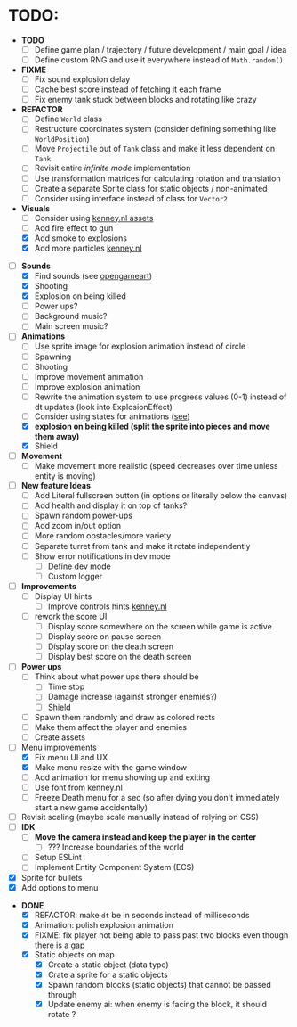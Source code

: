# TODO:

- **TODO**
    - [ ] Define game plan / trajectory / future development / main goal / idea
    - [ ] Define custom RNG and use it everywhere instead of `Math.random()`
- **FIXME**
    - [ ] Fix sound explosion delay
    - [ ] Cache best score instead of fetching it each frame
    - [ ] Fix enemy tank stuck between blocks and rotating like crazy
- **REFACTOR**
    - [ ] Define `World` class
    - [ ] Restructure coordinates system (consider defining something like `WorldPosition`)
    - [ ] Move `Projectile` out of `Tank` class and make it less dependent on `Tank`
    - [ ] Revisit entire *infinite mode* implementation
    - [ ] Use transformation matrices for calculating rotation and translation
    - [ ] Create a separate Sprite class for static objects / non-animated
    - [ ] Consider using interface instead of class for `Vector2`
- **Visuals**
    - [ ] Consider using [kenney.nl assets](https://kenney.nl/assets/top-down-tanks-redux)
    - [ ] Add fire effect to gun
    - [x] Add smoke to explosions
    - [x] Add more particles [kenney.nl](https://kenney.nl/assets/particle-pack)
- [ ] **Sounds**
    - [x] Find sounds (see [opengameart](https://opengameart.org/art-search-advanced?keys=&field_art_type_tid%5B%5D=12&sort_by=count&sort_order=DESC))
    - [x] Shooting
    - [x] Explosion on being killed
    - [ ] Power ups?
    - [ ] Background music?
    - [ ] Main screen music?
- [ ] **Animations**
    - [ ] Use sprite image for explosion animation instead of circle
    - [ ] Spawning
    - [ ] Shooting
    - [ ] Improve movement animation
    - [ ] Improve explosion animation
    - [ ] Rewrite the animation system to use progress values (0-1) instead of dt updates (look into ExplosionEffect)
    - [ ] Consider using states for animations ([see](https://www.youtube.com/watch?v=e3LGFrHqqiI))
    - [x] **explosion on being killed (split the sprite into pieces and move them away)**
    - [x] Shield
- [ ] **Movement**
    - [ ] Make movement more realistic (speed decreases over time unless entity is moving)
- [ ] **New feature Ideas**
    - [ ] Add Literal fullscreen button (in options or literally below the canvas)
    - [ ] Add health and display it on top of tanks?
    - [ ] Spawn random power-ups
    - [ ] Add zoom in/out option
    - [ ] More random obstacles/more variety
    - [ ] Separate turret from tank and make it rotate independently
    - [ ] Show error notifications in dev mode
        - [ ] Define dev mode
        - [ ] Custom logger
- [ ] **Improvements**
    - [ ] Display UI hints
        - [ ] Improve controls hints [kenney.nl](https://kenney.nl/assets/input-prompts)
    - [ ] rework the score UI
        - [ ] Display score somewhere on the screen while game is active
        - [ ] Display score on pause screen
        - [ ] Display score on the death screen
        - [ ] Display best score on the death screen
- [ ] **Power ups**
    - [ ] Think about what power ups there should be
        - [ ] Time stop
        - [ ] Damage increase (against stronger enemies?)
        - [ ] Shield
    - [ ] Spawn them randomly and draw as colored rects
    - [ ] Make them affect the player and enemies
    - [ ] Create assets
- [ ] Menu improvements
    - [x] Fix menu UI and UX
    - [x] Make menu resize with the game window
    - [ ] Add animation for menu showing up and exiting
    - [ ] Use font from kenney.nl
    - [ ] Freeze Death menu for a sec (so after dying you don't immediately start a new game accidentally)
- [ ] Revisit scaling (maybe scale manually instead of relying on CSS)
- [ ] **IDK**
    - [ ] **Move the camera instead and keep the player in the center**
        - [ ] ??? Increase boundaries of the world
    - [ ] Setup ESLint
    - [ ] Implement Entity Component System (ECS)
- [x] Sprite for bullets
- [x] Add options to menu
- **DONE**
    - [x] REFACTOR: make `dt` be in seconds instead of milliseconds
    - [x] Animation: polish explosion animation
    - [x] FIXME: fix player not being able to pass past two blocks even though there is a gap
    - [x] Static objects on map
        - [x] Create a static object (data type)
        - [x] Crate a sprite for a static objects
        - [x] Spawn random blocks (static objects) that cannot be passed through
        - [x] Update enemy ai: when enemy is facing the block, it should rotate ?
